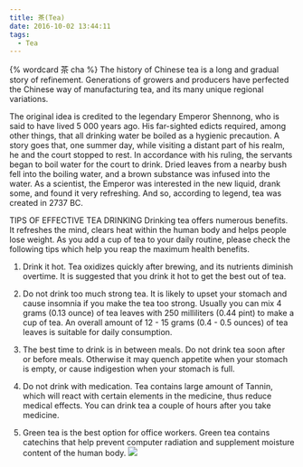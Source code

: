 ```yaml
---
title: 茶(Tea)
date: 2016-10-02 13:44:11
tags:
  - Tea
---
```

{% wordcard 茶 cha %}
The history of Chinese tea is a long and gradual story of refinement. Generations of growers and producers have perfected the Chinese way of manufacturing tea, and its many unique regional variations.

The original idea is credited to the legendary Emperor Shennong, who is said to have lived 5 000 years ago. His far-sighted edicts required, among other things, that all drinking water be boiled as a hygienic precaution. A story goes that, one summer day, while visiting a distant part of his realm, he and the court stopped to rest. In accordance with his ruling, the servants began to boil water for the court to drink. Dried leaves from a nearby bush fell into the boiling water, and a brown substance was infused into the water. As a scientist, the Emperor was interested in the new liquid, drank some, and found it very refreshing. And so, according to legend, tea was created in 2737 BC.


TIPS OF EFFECTIVE TEA DRINKING
Drinking tea offers numerous benefits. It refreshes the mind, clears heat within the human body and helps people lose weight. As you add a cup of tea to your daily routine, please check the following tips which help you reap the maximum health benefits.
1. Drink it hot. Tea oxidizes quickly after brewing, and its nutrients diminish overtime. It is suggested that you drink it hot to get the best out of tea.

2. Do not drink too much strong tea. It is likely to upset your stomach and cause insomnia if you make the tea too strong. Usually you can mix 4 grams (0.13 ounce) of tea leaves with 250 milliliters (0.44 pint) to make a cup of tea. An overall amount of 12 - 15 grams (0.4 - 0.5 ounces) of tea leaves is suitable for daily consumption.

3. The best time to drink is in between meals. Do not drink tea soon after or before meals. Otherwise it may quench appetite when your stomach is empty, or cause indigestion when your stomach is full.

4. Do not drink with medication. Tea contains large amount of Tannin, which will react with certain elements in the medicine, thus reduce medical effects. You can drink tea a couple of hours after you take medicine.

5. Green tea is the best option for office workers. Green tea contains catechins that help prevent computer radiation and supplement moisture content of the human body.
![](https://static01.nyt.com/images/2013/05/21/science/21welltea/21welltea-tmagArticle.jpg)

